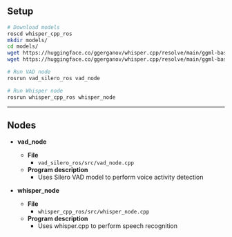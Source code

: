 ## Setup
```bash
# Download models
roscd whisper_cpp_ros
mkdir models/
cd models/
wget https://huggingface.co/ggerganov/whisper.cpp/resolve/main/ggml-base.en.bin -O ./ggml-base.en.bin # english only
wget https://huggingface.co/ggerganov/whisper.cpp/resolve/main/ggml-base.bin -O ./ggml-base.bin # works with multiple languages!

# Run VAD node
rosrun vad_silero_ros vad_node

# Run Whisper node
rosrun whisper_cpp_ros whisper_node
```
---
## Nodes
- **vad_node**
    - **File** 
        - ``vad_silero_ros/src/vad_node.cpp``
    - **Program description**
        - Uses Silero VAD model to perform voice activity detection

- **whisper_node**
    - **File** 
        - ``whisper_cpp_ros/src/whisper_node.cpp``
    - **Program description**
        - Uses whisper.cpp to perform speech recognition
